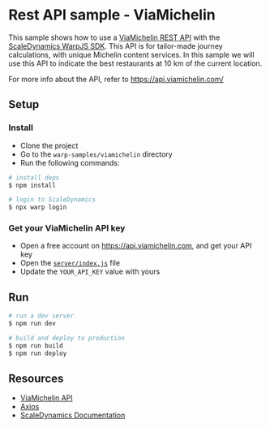 # Rest API sample - ViaMichelin

This sample shows how to use a [ViaMichelin REST API](https://api.viamichelin.com/services/api-rest/) with the [ScaleDynamics WarpJS SDK](https://scaledynamics.com/). This API is for tailor-made journey calculations, with unique Michelin content services. In this sample we will use this API to indicate the best restaurants at 10 km of the current location.

For more info about the API, refer to https://api.viamichelin.com/

## Setup

### Install

- Clone the project
- Go to the `warp-samples/viamichelin` directory
- Run the following commands:

```bash
# install deps
$ npm install

# login to ScaleDynamics
$ npx warp login
```

### Get your ViaMichelin API key

- Open a free account on https://api.viamichelin.com, and get your API key
- Open the [`server/index.js`](server/index.js) file
- Update the `YOUR_API_KEY` value with yours

## Run

```bash
# run a dev server
$ npm run dev

# build and deploy to production
$ npm run build
$ npm run deploy
```

## Resources

- [ViaMichelin API](https://api.viamichelin.com/)
- [Axios](https://github.com/axios/axios)
- [ScaleDynamics Documentation](https://docs.scaledynamics.com/)
